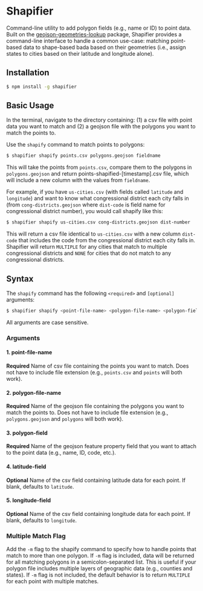 # Shapifier

Command-line utility to add polygon fields (e.g., name or ID) to point data. Built on the [geojson-geometries-lookup](https://github.com/simonepri/geojson-geometries-lookup) package, Shapifier provides a command-line interface to handle a common use-case: matching point-based data to shape-based bada based on their geometries (i.e., assign states to cities based on their latitude and longitude alone).

## Installation
```bash
$ npm install -g shapifier
```
## Basic Usage
In the terminal, navigate to the directory containing: (1) a csv file with point data you want to match and (2) a geojson file with the polygons you want to match the points to.

Use the `shapify` command to match points to polygons:
```bash
$ shapifier shapify points.csv polygons.geojson fieldname
```
This will take the points from `points.csv`, compare them to the polygons in `polygons.geojson` and return points-shapified-[timestamp].csv file, which will include a new column with the values from `fieldname`.

For example, if you have `us-cities.csv` (with fields called `latitude` and `longitude`) and want to know what congressional district each city falls in (from `cong-districts.geojson` where `dist-code` is field name for congressional district number), you would call shapify like this:
```bash
$ shapifier shapify us-cities.csv cong-districts.geojson dist-number
```
This will return a csv file identical to `us-cities.csv` with a new column `dist-code` that includes the code from the congressional district each city falls in. Shapifier will return `MULTIPLE` for any cities that match to multiple congressional districts and `NONE` for cities that do not match to any congressional districts.

## Syntax
The `shapify` command has the following `<required>` and `[optional]` arguments:
```bash
$ shapifier shapify <point-file-name> <polygon-file-name> <polygon-field> [latitude-field] [longitude-field]
```
All arguments are case sensitive.
### Arguments
#### 1. point-file-name
__Required__
Name of csv file containing the points you want to match. Does not have to include file extension (e.g., `points.csv` and `points` will both work).

#### 2. polygon-file-name
__Required__
Name of the geojson file containing the polygons you want to match the points to. Does not have to include file extension (e.g., `polygons.geojson` and `polygons` will both work).

#### 3. polygon-field
__Required__
Name of the geojson feature property field that you want to attach to the point data (e.g., name, ID, code, etc.).

#### 4. latitude-field
__Optional__
Name of the csv field containing latitude data for each point. If blank, defaults to `latitude`.

#### 5. longitude-field
__Optional__
Name of the csv field containing longitude data for each point. If blank, defaults to `longitude`.

### Multiple Match Flag
Add the `-m` flag to the shapify command to specify how to handle points that match to more than one polygon. If `-m` flag is included, data will be returned for all matching polygons in a semicolon-separated list. This is useful if your polygon file includes multiple layers of geographic data (e.g., counties and states). If `-m` flag is not included, the default behavior is to return `MULTIPLE` for each point with multiple matches.
